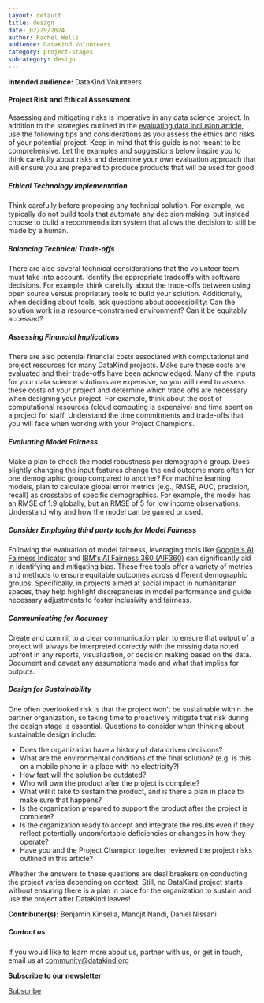 ```yaml
---
layout: default
title: design
date: 02/29/2024
author: Rachel Wells
audience: DataKind Volunteers
category: project-stages
subcategory: design
---
```





**Intended audience:**
DataKind Volunteers






#### Project Risk and Ethical Assessment


Assessing and mitigating risks is imperative in any data science project. In addition to the strategies outlined in the [evaluating data inclusion article](https://playbook.datakind.org/playbook/articles/44), use the following tips and considerations as you assess the ethics and risks of your potential project. Keep in mind that this guide is not meant to be comprehensive. Let the examples and suggestions below inspire you to think carefully about risks and determine your own evaluation approach that will ensure you are prepared to produce products that will be used for good.


##### Ethical Technology Implementation


Think carefully before proposing any technical solution. For example, we typically do not build tools that automate any decision making, but instead choose to build a recommendation system that allows the decision to still be made by a human. 


##### Balancing Technical Trade\-offs


There are also several technical considerations that the volunteer team must take into account. Identify the appropriate tradeoffs with software decisions. For example, think carefully about the trade\-offs between using open source versus proprietary tools to build your solution. Additionally, when deciding about tools, ask questions about accessibility: Can the solution work in a resource\-constrained environment? Can it be equitably accessed? 


##### Assessing Financial Implications


There are also potential financial costs associated with computational and project resources for many DataKind projects. Make sure these costs are evaluated and their trade\-offs have been acknowledged. Many of the inputs for your data science solutions are expensive, so you will need to assess these costs of your project and determine which trade offs are necessary when designing your project. For example, think about the cost of computational resources (cloud computing is expensive) and time spent on a project for staff. Understand the time commitments and trade\-offs that you will face when working with your Project Champions. 


##### Evaluating Model Fairness


Make a plan to check the model robustness per demographic group. Does slightly changing the input features change the end outcome more often for one demographic group compared to another? For machine learning models, plan to calculate global error metrics (e.g., RMSE, AUC, precision, recall) as crosstabs of specific demographics. For example, the model has an RMSE of 1\.9 globally, but an RMSE of 5 for low income observations. Understand why and how the model can be gamed or used.


##### Consider Employing third party tools for Model Fairness


Following the evaluation of model fairness, leveraging tools like [Google's AI Fairness Indicator](https://www.tensorflow.org/responsible_ai/fairness_indicators/tutorials/Fairness_Indicators_Example_Colab) and [IBM's AI Fairness 360 (AIF360\)](https://aif360.res.ibm.com/) can significantly aid in identifying and mitigating bias. These free tools offer a variety of metrics and methods to ensure equitable outcomes across different demographic groups. Specifically, in projects aimed at social impact in humanitarian spaces, they help highlight discrepancies in model performance and guide necessary adjustments to foster inclusivity and fairness. 


##### Communicating for Accuracy


Create and commit to a clear communication plan to ensure that output of a project will always be interpreted correctly with the missing data noted upfront in any reports, visualization, or decision making based on the data. Document and caveat any assumptions made and what that implies for outputs.


##### Design for Sustainability


One often overlooked risk is that the project won’t be sustainable within the partner organization, so taking time to proactively mitigate that risk during the design stage is essential. Questions to consider when thinking about sustainable design include:


* Does the organization have a history of data driven decisions?
* What are the environmental conditions of the final solution? (e.g. is this on a mobile phone in a place with no electricity?)
* How fast will the solution be outdated?
* Who will own the product after the project is complete?
* What will it take to sustain the product, and is there a plan in place to make sure that happens?
* Is the organization prepared to support the product after the project is complete?
* Is the organization ready to accept and integrate the results even if they reflect potentially uncomfortable deficiencies or changes in how they operate?
* Have you and the Project Champion together reviewed the project risks outlined in this article?


Whether the answers to these questions are deal breakers on conducting the project varies depending on context. Still, no DataKind project starts without ensuring there is a plan in place for the organization to sustain and use the project after DataKind leaves! 


 **Contributer(s):** Benjamin Kinsella, Manojit Nandi, Daniel Nissani







##### Contact us


If you would like to learn more about us, partner with us, or get in touch, email us at community@datakind.org



 
**Subscribe to our newsletter**
  

[Subscribe](https://www.datakind.org/subscribe/)



